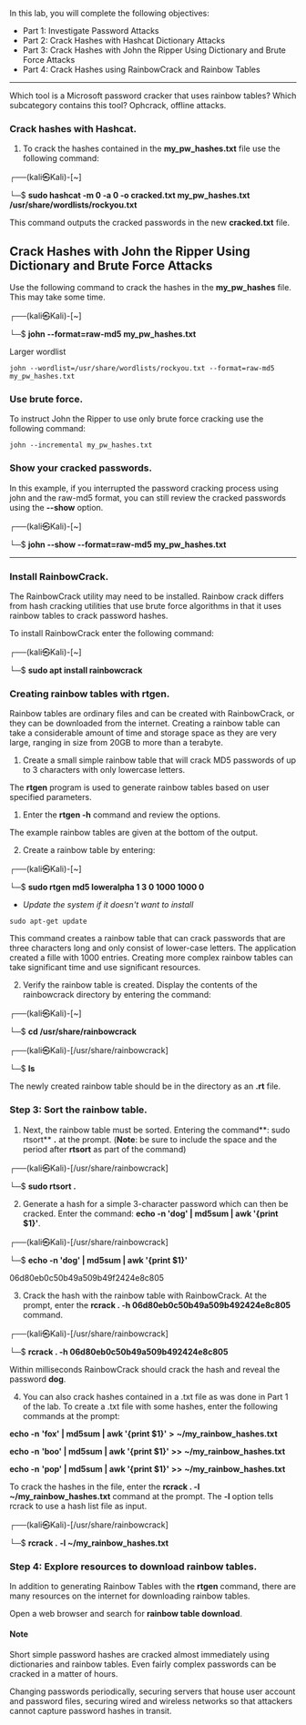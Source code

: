 
In this lab, you will complete the following objectives:

- Part 1: Investigate Password Attacks
- Part 2: Crack Hashes with Hashcat Dictionary Attacks
- Part 3: Crack Hashes with John the Ripper Using Dictionary and Brute Force Attacks
- Part 4: Crack Hashes using RainbowCrack and Rainbow Tables

---

Which tool is a Microsoft password cracker that uses rainbow tables? Which subcategory contains this tool? Ophcrack, offline attacks.

### Crack hashes with Hashcat.

1. To crack the hashes contained in the **my_pw_hashes.txt** file use the following command:

┌──(kali㉿Kali)-[~]

└─$ **sudo hashcat -m 0 -a 0 -o cracked.txt my_pw_hashes.txt /usr/share/wordlists/rockyou.txt**

This command outputs the cracked passwords in the new **cracked.txt** file.

## Crack Hashes with John the Ripper Using Dictionary and Brute Force Attacks

Use the following command to crack the hashes in the **my_pw_hashes** file. This may take some time.

┌──(kali㉿Kali)-[~]

└─$ **john --format=raw-md5 my_pw_hashes.txt**

Larger wordlist

```
john --wordlist=/usr/share/wordlists/rockyou.txt --format=raw-md5 my_pw_hashes.txt
```

### Use brute force.

To instruct John the Ripper to use only brute force cracking use the following command:

```
john --incremental my_pw_hashes.txt
```

### Show your cracked passwords.

In this example, if you interrupted the password cracking process using john and the raw-md5 format, you can still review the cracked passwords using the **--show** option.

┌──(kali㉿Kali)-[~]

└─$ **john --show --format=raw-md5 my_pw_hashes.txt**

---

### Install RainbowCrack.

The RainbowCrack utility may need to be installed. Rainbow crack differs from hash cracking utilities that use brute force algorithms in that it uses rainbow tables to crack password hashes.

To install RainbowCrack enter the following command:

┌──(kali㉿Kali)-[~]

└─$ **sudo apt install rainbowcrack**

### Creating rainbow tables with rtgen.

Rainbow tables are ordinary files and can be created with RainbowCrack, or they can be downloaded from the internet. Creating a rainbow table can take a considerable amount of time and storage space as they are very large, ranging in size from 20GB to more than a terabyte.

1. Create a small simple rainbow table that will crack MD5 passwords of up to 3 characters with only lowercase letters.

The **rtgen** program is used to generate rainbow tables based on user specified parameters.

1. Enter the **rtgen -h** command and review the options.

The example rainbow tables are given at the bottom of the output.

2. Create a rainbow table by entering:

┌──(kali㉿Kali)-[~]

└─$ **sudo rtgen md5 loweralpha 1 3 0 1000 1000 0**

- *Update the system if it doesn't want to install*

`sudo apt-get update`

This command creates a rainbow table that can crack passwords that are three characters long and only consist of lower-case letters. The application created a fille with 1000 entries. Creating more complex rainbow tables can take significant time and use significant resources.

2. Verify the rainbow table is created. Display the contents of the rainbowcrack directory by entering the command:

┌──(kali㉿Kali)-[~]

└─$ **cd /usr/share/rainbowcrack**

┌──(kali㉿Kali)-[/usr/share/rainbowcrack]

└─$ **ls**

The newly created rainbow table should be in the directory as an **.rt** file.

### Step 3: Sort the rainbow table.

1. Next, the rainbow table must be sorted. Entering the command**: sudo rtsort** **.** at the prompt. (**Note**: be sure to include the space and the period after **rtsort** as part of the command)

┌──(kali㉿Kali)-[/usr/share/rainbowcrack]

└─$ **sudo rtsort .**

2. Generate a hash for a simple 3-character password which can then be cracked. Enter the command: **echo -n 'dog' | md5sum | awk '{print $1}'**.

┌──(kali㉿Kali)-[/usr/share/rainbowcrack]

└─$ **echo -n 'dog' | md5sum | awk '{print $1}'**

06d80eb0c50b49a509b49f2424e8c805

3. Crack the hash with the rainbow table with RainbowCrack. At the prompt, enter the **rcrack . -h 06d80eb0c50b49a509b492424e8c805** command.

┌──(kali㉿Kali)-[/usr/share/rainbowcrack]

└─$ **rcrack . -h 06d80eb0c50b49a509b492424e8c805**

Within milliseconds RainbowCrack should crack the hash and reveal the password **dog**.

4. You can also crack hashes contained in a .txt file as was done in Part 1 of the lab. To create a .txt file with some hashes, enter the following commands at the prompt:

**echo -n** **'fox' | md5sum | awk '{print $1}'** **>** **~/my_rainbow_hashes.txt**

**echo -n** **'boo' | md5sum | awk '{print $1}'** **>>** **~/my_rainbow_hashes.txt**

**echo -n** **'pop' | md5sum | awk '{print $1}'** **>>** **~/my_rainbow_hashes.txt**

To crack the hashes in the file, enter the **rcrack . -l ~/my_rainbow_hashes.txt** command at the prompt. The **-l** option tells rcrack to use a hash list file as input.

┌──(kali㉿Kali)-[/usr/share/rainbowcrack]

└─$ **rcrack .** **-l ~/my_rainbow_hashes.txt**

### Step 4: Explore resources to download rainbow tables.

In addition to generating Rainbow Tables with the **rtgen** command, there are many resources on the internet for downloading rainbow tables.

Open a web browser and search for **rainbow table download**.

#### Note
Short simple password hashes are cracked almost immediately using dictionaries and rainbow tables. Even fairly complex passwords can be cracked in a matter of hours.

Changing passwords periodically, securing servers that house user account and password files, securing wired and wireless networks so that attackers cannot capture password hashes in transit.

